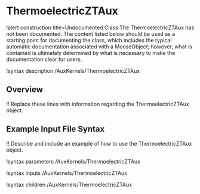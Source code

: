 # ThermoelectricZTAux

!alert construction title=Undocumented Class
The ThermoelectricZTAux has not been documented. The content listed below should be used as a starting point for
documenting the class, which includes the typical automatic documentation associated with a
MooseObject; however, what is contained is ultimately determined by what is necessary to make the
documentation clear for users.

!syntax description /AuxKernels/ThermoelectricZTAux

## Overview

!! Replace these lines with information regarding the ThermoelectricZTAux object.

## Example Input File Syntax

!! Describe and include an example of how to use the ThermoelectricZTAux object.

!syntax parameters /AuxKernels/ThermoelectricZTAux

!syntax inputs /AuxKernels/ThermoelectricZTAux

!syntax children /AuxKernels/ThermoelectricZTAux
